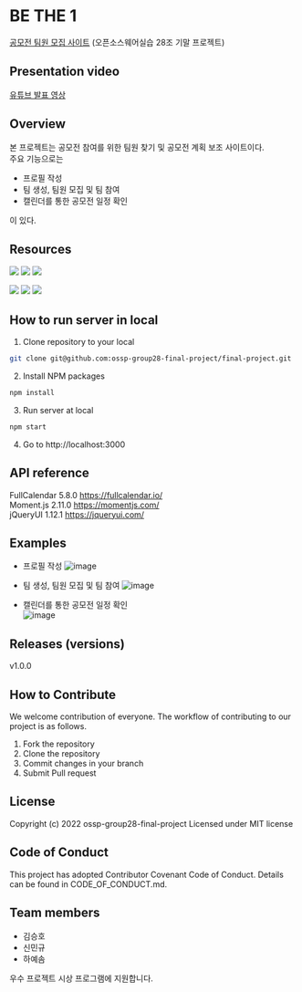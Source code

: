 # BE THE 1
[공모전 팀원 모집 사이트](https://bethe1.herokuapp.com/) (오픈소스웨어실습 28조 기말 프로젝트)

## Presentation video
[유튜브 발표 영상](https://www.youtube.com/watch?v=t-dfnvg7tb8)

## Overview
본 프로젝트는 공모전 참여를 위한 팀원 찾기 및 공모전 계획 보조 사이트이다.\
주요 기능으로는
- 프로필 작성
- 팀 생성, 팀원 모집 및 팀 참여
- 캘린더를 통한 공모전 일정 확인  

이 있다.


## Resources
<img src="https://img.shields.io/badge/html5-E34F26?style=for-the-badge&logo=html5&logoColor=white"/> <img src="https://img.shields.io/badge/css-1572B6?style=for-the-badge&logo=css3&logoColor=white"/> <img src="https://img.shields.io/badge/javascript-F7DF1E?style=for-the-badge&logo=javascript&logoColor=black"/>  

<a href="https://nodejs.org/ko/"><img src="https://img.shields.io/badge/node.js-339933?style=for-the-badge&logo=Node.js&logoColor=white"/></a>
<a href="https://getbootstrap.kr/"><img src="https://img.shields.io/badge/Bootstrap-563D7C?style=for-the-badge&logo=bootstrap&logoColor=white"/></a>
<a href="https://jquery.com"><img src="https://img.shields.io/badge/jQuery-0769AD?style=for-the-badge&logo=jquery&logoColor=white"/></a>

## How to run server in local
1. Clone repository to your local
```sh
git clone git@github.com:ossp-group28-final-project/final-project.git
```
2. Install NPM packages
```sh
npm install
```
3. Run server at local
```sh
npm start
```
4. Go to http://localhost:3000

## API reference
FullCalendar 5.8.0 https://fullcalendar.io/  
Moment.js 2.11.0 https://momentjs.com/  
jQueryUI 1.12.1 https://jqueryui.com/

## Examples
- 프로필 작성
![image](https://user-images.githubusercontent.com/116606136/205218137-65737f44-4721-44d8-9782-9315ef21b49e.png)

- 팀 생성, 팀원 모집 및 팀 참여
![image](https://user-images.githubusercontent.com/116606136/205218367-5b33be30-6d64-4cde-8d90-aecbabd6c91c.png)

- 캘린더를 통한 공모전 일정 확인  
![image](https://user-images.githubusercontent.com/116606136/205218327-b8f39100-588f-4375-bd47-6fed2b30873a.png)

## Releases (versions)
v1.0.0

## How to Contribute
We welcome contribution of everyone. The workflow of contributing to our project is as follows.
1. Fork the repository
2. Clone the repository
3. Commit changes in your branch
4. Submit Pull request

## License
Copyright (c) 2022 ossp-group28-final-project
Licensed under MIT license

## Code of Conduct
This project has adopted Contributor Covenant Code of Conduct. Details can be found in CODE_OF_CONDUCT.md.

## Team members
- 김승호
- 신민규
- 하예솜


우수 프로젝트 시상 프로그램에 지원합니다.